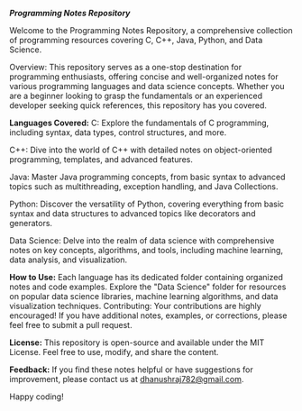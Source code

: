 _**Programming Notes Repository**_

Welcome to the Programming Notes Repository, a comprehensive collection of programming resources covering C, C++, Java, Python, and Data Science.

Overview:
This repository serves as a one-stop destination for programming enthusiasts, offering concise and well-organized notes for various programming languages and data science concepts. Whether you are a beginner looking to grasp the fundamentals or an experienced developer seeking quick references, this repository has you covered.

**Languages Covered:**
C: Explore the fundamentals of C programming, including syntax, data types, control structures, and more.

C++: Dive into the world of C++ with detailed notes on object-oriented programming, templates, and advanced features.

Java: Master Java programming concepts, from basic syntax to advanced topics such as multithreading, exception handling, and Java Collections.

Python: Discover the versatility of Python, covering everything from basic syntax and data structures to advanced topics like decorators and generators.

Data Science: Delve into the realm of data science with comprehensive notes on key concepts, algorithms, and tools, including machine learning, data analysis, and visualization.

**How to Use:**
Each language has its dedicated folder containing organized notes and code examples.
Explore the "Data Science" folder for resources on popular data science libraries, machine learning algorithms, and data visualization techniques.
Contributing:
Your contributions are highly encouraged! If you have additional notes, examples, or corrections, please feel free to submit a pull request.

**License:**
This repository is open-source and available under the MIT License. Feel free to use, modify, and share the content.

**Feedback:**
If you find these notes helpful or have suggestions for improvement, please contact us at dhanushraj782@gmail.com.

Happy coding!
